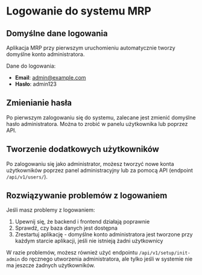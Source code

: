 # Logowanie do systemu MRP

## Domyślne dane logowania

Aplikacja MRP przy pierwszym uruchomieniu automatycznie tworzy domyślne konto administratora.

Dane do logowania:
- **Email**: admin@example.com
- **Hasło**: admin123

## Zmienianie hasła

Po pierwszym zalogowaniu się do systemu, zalecane jest zmienić domyślne hasło administratora. Można to zrobić w panelu użytkownika lub poprzez API.

## Tworzenie dodatkowych użytkowników

Po zalogowaniu się jako administrator, możesz tworzyć nowe konta użytkowników poprzez panel administracyjny lub za pomocą API (endpoint `/api/v1/users/`).

## Rozwiązywanie problemów z logowaniem

Jeśli masz problemy z logowaniem:

1. Upewnij się, że backend i frontend działają poprawnie
2. Sprawdź, czy baza danych jest dostępna
3. Zrestartuj aplikację - domyślne konto administratora jest tworzone przy każdym starcie aplikacji, jeśli nie istnieją żadni użytkownicy

W razie problemów, możesz również użyć endpointu `/api/v1/setup/init-admin` do ręcznego utworzenia administratora, ale tylko jeśli w systemie nie ma jeszcze żadnych użytkowników.
